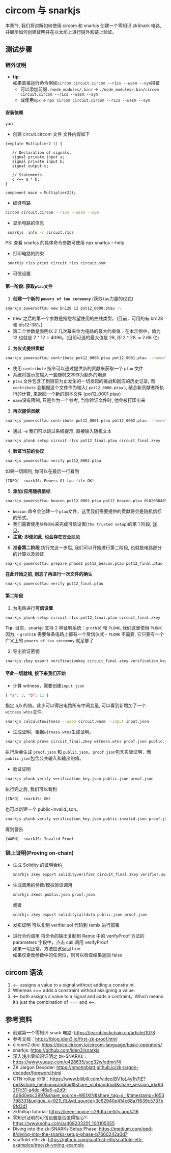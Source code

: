 # circom 与 snarkjs

本章节, 我们将讲解如何使用 circom 和 snarkjs 创建一个零知识 zkSnark 电路, 并展示如何创建证明并在以太坊上进行链外和链上验证。

## 测试步骤

### 链外证明

- **tip**:  
  如果直接运行命令例如`circom circuit.circom --r1cs --wasm --sym`报错
  - 可以添加前缀`./node_modules/.bin/` -> `./node_modules/.bin/circom circuit.circom --r1cs --wasm --sym`
  - 或使用`npx` -> `npx circom circuit.circom --r1cs --wasm --sym`

#### 安装依赖

```sh
yarn
```

- 创建 circuit.circom 文件
  文件内容如下

```circom
template Multiplier2 () {

   // Declaration of signals.
   signal private input a;
   signal private input b;
   signal output c;

   // Statements.
   c <== a * b;
}

component main = Multiplier2();
```

- 编译电路

```sh
circom circuit.circom --r1cs --wasm --sym
```

- 显示电路的信息

```sh
 snarkjs  info -r circuit.r1cs
```

PS: 查看 snarkjs 的具体命令参数可使用 npx snarkjs --help

- 打印电路的约束

```sh
 snarkjs r1cs print circuit.r1cs circuit.sym
```

- 可信设置

#### 第一阶段: 获取`ptau`文件

1. **创建一个新的 `powers of tau ceremony`** (获取`tau`力量的仪式)

```sh
snarkjs powersoftau new bn128 12 pot12_0000.ptau -v
```

- new 之后的第一个参数是指您希望使用的曲线类型。(目前，可用的有 bn128 和 bls12-381。)
- 第二个参数是表明以 2 几次幂来作为电路的最大约束值：在本示例中，值为 12 也就是 2 ^ 12 = 4096。(目前可选的最大值是 28, 即 2 ^ 28, ≈ 2.68 亿)

2. **为仪式提供贡献**

```sh
snarkjs powersoftau contribute pot12_0000.ptau pot12_0001.ptau --name="First contribution" -v
```

- 使用 `contribute` 指令可以通过提供新的贡献来获取一个 `ptau` 文件
- 系统将提示您输入一些随机文本作为额外的熵源
- `ptau` 文件包含了到目前为止发生的一切发起的挑战和回应的历史记录, 而 `contribute` 会根据这个文件作为输入( `pot12_0000.ptau` ), 结合新贡献者所执行的计算, 来返回一个新的副本文件 (pot12_0001.ptau)
- `name`没有限制, 只是作为一个参考, 当你验证文件时, 他会被打印出来

3. **再次提供贡献**

```sh
snarkjs powersoftau contribute pot12_0001.ptau pot12_0002.ptau --name="Second contribution" -v -e="some random text"
```

- 通过 `-e` 我们可以跳过系统提示, 直接输入随机文本

```sh
snarkjs plonk setup circuit.r1cs pot12_final.ptau circuit_final.zkey
```

4. **验证当前的协议**

```sh
snarkjs powersoftau verify pot12_0002.ptau
```

如果一切顺利, 你可以在最后一行看到

```sh
[INFO]  snarkJS: Powers Of tau file OK!
```

5. **添加/应用随机信标**

```sh
snarkjs powersoftau beacon pot12_0002.ptau pot12_beacon.ptau 0102030405060708090a0b0c0d0e0f101112131415161718191a1b1c1d1e1f 10 -n="Final Beacon"
```

- `beacon` 命令会创建一个`ptau`文件，这里我们需要提供的贡献将会是随机信标的形式。
- 我们需要使用`随机信标`来完成可信设置(`the trusted setup`)的第 1 阶段, [详见](https://github.com/iden3/snarkjs#6-apply-a-random-beacon)。
- **注意: 即便如此, 也会存在**[安全隐患](https://eprint.iacr.org/2017/1050)

6. **准备第二阶段**
   执行完这一步后, 我们可以开始进行第二阶段, 也就是电路部分的计算以及验证

```sh
snarkjs powersoftau prepare phase2 pot12_beacon.ptau pot12_final.ptau -v
```

**在此开始之前, 别忘了再进行一次文件的确认**

```sh
snarkjs powersoftau verify pot12_final.ptau
```

#### 第二阶段

1. 为电路进行**可信设置**

```sh
snarkjs plonk setup circuit.r1cs pot12_final.ptau circuit_final.zkey
```

**Tip:** 目前，snarkjs 支持 2 种证明系统：`groth16` 和 `PLONK`, 我们这里使用 `PLONK` 因为: - `groth16` 需要每条电路上都有一个受信仪式 - `PLONK` 不需要, 它只要有一个广义上的 `powers of tau ceremony` 就足够了

2. 导出验证密钥

```sh
snarkjs zkey export verificationkey circuit_final.zkey verification_key.json
```

</hr>

#### 至此一切就绪, 接下来我们开始

- 计算 witness，需要创建`input.json`

```json
{ "a": 3, "b": 11 }
```

指定 a,b 的值。此步可以得出电路所有中间变量, 可以看到新增加了一个`witness.wtns`文件.

```sh
snarkjs calculatewitness --wasm circuit.wasm --input input.json
```

- 生成证明，根据`witness.wtns`生成证明。

```sh
snarkjs plonk prove circuit_final.zkey witness.wtns proof.json public.json
```

执行后会生成 `proof.json` 和 `public.json`。`proof.json`包含实际证明，而`public.json`包含公共输入和输出的值。

- 验证证明

```sh
snarkjs plonk verify verification_key.json public.json proof.json
```

执行完之后, 我们可以看到

```sh
[INFO]  snarkJS: OK!
```

也可以新建一个 public-invalid.json。

```sh
snarkjs plonk verify verification_key.json public-invalid.json proof.json
```

得到警告

```sh
[WARN]  snarkJS: Invalid Proof
```

### 链上证明(Proving on-chain)

- 生成 Solidity 的证明合约

  ```sh
  snarkjs zkey export solidityverifier circuit_final.zkey verifier.sol
  ```

- 生成调用的参数/模拟验证调用

  ```sh
  snarkjs zkesc public.json proof.json
  ```

  或者

  ```sh
  snarkjs zkey export soliditycalldata public.json proof.json
  ```

- 发布证明
  可以复制 verifier.sol 代码到 remix 进行部署

- 进行合约调用
  将命令的输出复制到 Remix 中的 verifyProof 方法的 parameters 字段中，点击 call 调用 verifyProof  
  如果一切正常，方法应该返回 true  
  如果仅更改参数中的任何位，则可以检查结果返回 false

## circom 语法

  1. <-- assigns a value to a signal without adding a constraint.
  2. Whereas === adds a constraint without assigning a value.
  3. <== both assigns a value to a signal and adds a contraint。Which means it’s just the combination of === and <--.

## 参考资料

- 创建第一个零知识 snark 电路: <https://learnblockchain.cn/article/1078>
- 参考文档：<https://blog.iden3.io/first-zk-proof.html>
- circom2 doc: <https://docs.circom.io/circom-language/basic-operators/>
- snarkjs: <https://github.com/iden3/snarkjs>
- 深入浅出零知识证明之 zk-SNARKs： <https://www.yuque.com/u428635/scg32w/edmn74>
- ZK Jargon Decoder: <https://nmohnblatt.github.io/zk-jargon-decoder/foreword.html>
- CTN rollup 分享：<https://www.bilibili.com/video/BV1oL4y1h7iE?p=1&share_medium=android&share_plat=android&share_session_id=9d2f7c31-a4dc-46a5-a2d9-4d6d0ebc3997&share_source=WEIXIN&share_tag=s_i&timestamp=1653798331&unique_k=921Lj1L&vd_source=3c62940e414c68a7f639c5737b9fd3d1>
- zkRollup tutorial: <https://keen-noyce-c29dfa.netlify.app/#16>
- 零知识证明的可信设置是否值得担心?: <https://www.sohu.com/a/468233201_100105055>
- Diving into the zk-SNARKs Setup Phase: <https://medium.com/qed-it/diving-into-the-snarks-setup-phase-b7660242a0d7>
- scaffold-eth-zk: <https://github.com/scaffold-eth/scaffold-eth-examples/tree/zk-voting-example>
